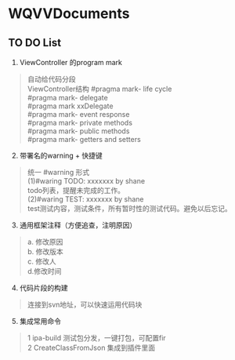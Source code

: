 # WQVVDocuments



## TO DO List
1. ViewController 的program mark
>自动给代码分段<br>
ViewController结构
     #pragma mark- life cycle <br>
     #pragma mark- delegate<br>
     #pragma mark xxDelegate<br>
     #pragma mark- event response<br>
     #pragma mark- private methods<br>
     #pragma mark- public methods<br>
     #pragma mark- getters and setters

2. 带署名的warning + 快捷键
>统一 #warning 形式<br>
   (1)#waring TODO: xxxxxxx by shane<br>
      todo列表，提醒未完成的工作。<br>
   (2)#waring TEST: xxxxxxx by shane<br>
      test测试内容，测试条件，所有暂时性的测试代码。避免以后忘记。

3. 通用框架注释（方便追查，注明原因）
> a. 修改原因 <br>
b. 修改版本<br>
c. 修改人<br>
d.修改时间

4. 代码片段的构建
>连接到svn地址，可以快速运用代码块

5. 集成常用命令
>1 ipa-build 测试包分发，一键打包，可配置fir  
>2 CreateClassFromJson 集成到插件里面
